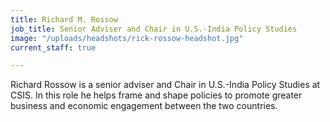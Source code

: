 ```yaml
---
title: Richard M. Rossow
job_title: Senior Adviser and Chair in U.S.-India Policy Studies
image: "/uploads/headshots/rick-rossow-headshot.jpg"
current_staff: true

---
```

Richard Rossow is a senior adviser and Chair in U.S.-India Policy Studies at CSIS. In this role he helps frame and shape policies to promote greater business and economic engagement between the two countries.